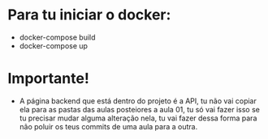 # Para tu iniciar o docker:

- docker-compose build
- docker-compose up

# Importante!

- A página backend que está dentro do projeto é a API, tu não vai copiar ela para as pastas das aulas posteiores a aula 01, tu só vai fazer isso se tu precisar mudar alguma alteração nela, tu vai fazer dessa forma para não poluir os teus commits de uma aula para a outra.